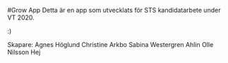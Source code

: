 #Grow App
Detta är en app som utvecklats för STS kandidatarbete under VT 2020.

:)

Skapare:
Agnes Höglund
Christine Arkbo
Sabina Westergren Ahlin
Olle Nilsson
Hej
